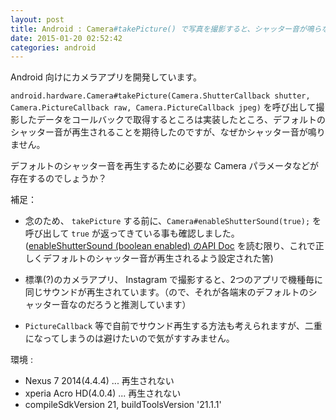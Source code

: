 ```yaml
---
layout: post
title: Android : Camera#takePicture() で写真を撮影すると、シャッター音が鳴らない
date: 2015-01-20 02:52:42
categories: android
---
```

<!-- {% raw %} -->
<p>Android 向けにカメラアプリを開発しています。</p>

<p><code>android.hardware.Camera#takePicture(Camera.ShutterCallback shutter, Camera.PictureCallback raw, Camera.PictureCallback jpeg)</code> を呼び出して撮影したデータをコールバックで取得するところは実装したところ、デフォルトのシャッター音が再生されることを期待したのですが、なぜかシャッター音が鳴りません。</p>

<p>デフォルトのシャッター音を再生するために必要な Camera パラメータなどが存在するのでしょうか？</p>

<p>補足：</p>

<ul>
<li><p>念のため、 <code>takePicture</code> する前に、<code>Camera#enableShutterSound(true);</code> を呼び出して <code>true</code> が返ってきている事も確認しました。(<a href="http://developer.android.com/reference/android/hardware/Camera.html#enableShutterSound(boolean)" rel="nofollow">enableShutterSound (boolean enabled) のAPI Doc</a> を読む限り、これで正しくデフォルトのシャッター音が再生されるよう設定された筈)</p></li>
<li><p>標準(?)のカメラアプリ、 Instagram で撮影すると、2つのアプリで機種毎に同じサウンドが再生されています。（ので、それが各端末のデフォルトのシャッター音なのだろうと推測しています）</p></li>
<li><code>PictureCallback</code> 等で自前でサウンド再生する方法も考えられますが、二重になってしまうのは避けたいので気がすすみません。</li>
</ul>

<p>環境 :</p>

<ul>
<li>Nexus 7 2014(4.4.4) ... 再生されない</li>
<li>xperia Acro HD(4.0.4) ... 再生されない</li>
<li>compileSdkVersion 21, buildToolsVersion '21.1.1'</li>
</ul>
<!-- {% endraw %} -->
